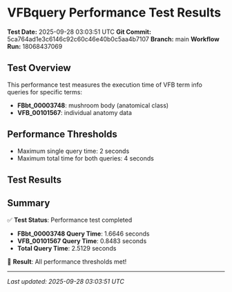 # VFBquery Performance Test Results

**Test Date:** 2025-09-28 03:03:51 UTC
**Git Commit:** 5ca764ad1e3c6146c92c60c46e40b0c5aa4b7107
**Branch:** main
**Workflow Run:** 18068437069

## Test Overview

This performance test measures the execution time of VFB term info queries for specific terms:

- **FBbt_00003748**: mushroom body (anatomical class)
- **VFB_00101567**: individual anatomy data

## Performance Thresholds

- Maximum single query time: 2 seconds
- Maximum total time for both queries: 4 seconds

## Test Results



## Summary

✅ **Test Status**: Performance test completed

- **FBbt_00003748 Query Time**: 1.6646 seconds
- **VFB_00101567 Query Time**: 0.8483 seconds
- **Total Query Time**: 2.5129 seconds

🎉 **Result**: All performance thresholds met!

---
*Last updated: 2025-09-28 03:03:51 UTC*
